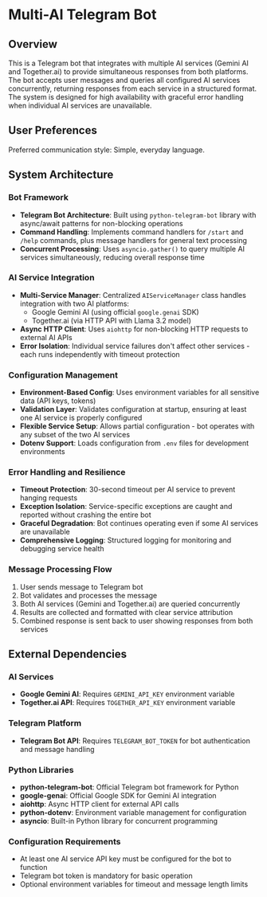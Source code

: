 # Multi-AI Telegram Bot

## Overview

This is a Telegram bot that integrates with multiple AI services (Gemini AI and Together.ai) to provide simultaneous responses from both platforms. The bot accepts user messages and queries all configured AI services concurrently, returning responses from each service in a structured format. The system is designed for high availability with graceful error handling when individual AI services are unavailable.

## User Preferences

Preferred communication style: Simple, everyday language.

## System Architecture

### Bot Framework
- **Telegram Bot Architecture**: Built using `python-telegram-bot` library with async/await patterns for non-blocking operations
- **Command Handling**: Implements command handlers for `/start` and `/help` commands, plus message handlers for general text processing
- **Concurrent Processing**: Uses `asyncio.gather()` to query multiple AI services simultaneously, reducing overall response time

### AI Service Integration
- **Multi-Service Manager**: Centralized `AIServiceManager` class handles integration with two AI platforms:
  - Google Gemini AI (using official `google.genai` SDK)
  - Together.ai (via HTTP API with Llama 3.2 model)
- **Async HTTP Client**: Uses `aiohttp` for non-blocking HTTP requests to external AI APIs
- **Error Isolation**: Individual service failures don't affect other services - each runs independently with timeout protection

### Configuration Management
- **Environment-Based Config**: Uses environment variables for all sensitive data (API keys, tokens)
- **Validation Layer**: Validates configuration at startup, ensuring at least one AI service is properly configured
- **Flexible Service Setup**: Allows partial configuration - bot operates with any subset of the two AI services
- **Dotenv Support**: Loads configuration from `.env` files for development environments

### Error Handling and Resilience
- **Timeout Protection**: 30-second timeout per AI service to prevent hanging requests
- **Exception Isolation**: Service-specific exceptions are caught and reported without crashing the entire bot
- **Graceful Degradation**: Bot continues operating even if some AI services are unavailable
- **Comprehensive Logging**: Structured logging for monitoring and debugging service health

### Message Processing Flow
1. User sends message to Telegram bot
2. Bot validates and processes the message
3. Both AI services (Gemini and Together.ai) are queried concurrently
4. Results are collected and formatted with clear service attribution
5. Combined response is sent back to user showing responses from both services

## External Dependencies

### AI Services
- **Google Gemini AI**: Requires `GEMINI_API_KEY` environment variable
- **Together.ai API**: Requires `TOGETHER_API_KEY` environment variable

### Telegram Platform
- **Telegram Bot API**: Requires `TELEGRAM_BOT_TOKEN` for bot authentication and message handling

### Python Libraries
- **python-telegram-bot**: Official Telegram bot framework for Python
- **google-genai**: Official Google SDK for Gemini AI integration
- **aiohttp**: Async HTTP client for external API calls
- **python-dotenv**: Environment variable management for configuration
- **asyncio**: Built-in Python library for concurrent programming

### Configuration Requirements
- At least one AI service API key must be configured for the bot to function
- Telegram bot token is mandatory for basic operation
- Optional environment variables for timeout and message length limits